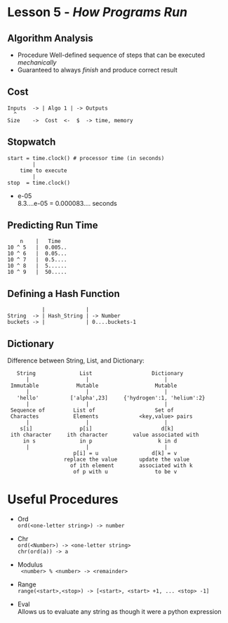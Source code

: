 # Lesson 5 - _How Programs Run_

## Algorithm Analysis
- Procedure
Well-defined sequence of steps that can be executed _mechanically_
- Guaranteed to always _finish_ and produce correct result

## Cost
```
Inputs  -> | Algo 1 | -> Outputs
  ^
Size    ->  Cost  <-  $  -> time, memory
```

## Stopwatch
```
start = time.clock() # processor time (in seconds)
        |
    time to execute
        |
stop  = time.clock()
```
- e-05  
8.3....e-05 = 0.000083.... seconds

## Predicting Run Time
```
    n    |   Time
10 ^ 5   |  0.005..
10 ^ 6   |  0.05...
10 ^ 7   |  0.5....
10 ^ 8   |  5......
10 ^ 9   |  50.....
```

## Defining a Hash Function
```
           |             |
String  -> | Hash_String | -> Number
buckets -> |             | 0....buckets-1
```

## Dictionary
Difference between String, List, and Dictionary:

```
   String              List                   Dictionary
      |                  |                        |
 Immutable            Mutable                  Mutable
      |                  |                        |
   'hello'          ['alpha',23]     {'hydrogen':1, 'helium':2}
      |                  |                        |
 Sequence of         List of                   Set of
 Charactes           Elements             <key,value> pairs
      |                  |                        |
    s[i]               p[i]                      d[k]
 ith character     ith character        value associated with
     in s              in p                     k in d
      |                  |                        |   
                     p[i] = u                 d[k] = v
                  replace the value       update the value
                    of ith element        associated with k
                     of p with u               to be v        
```

# Useful Procedures
- Ord    
`ord(<one-letter string>) -> number `

- Chr    
`ord(<Number>) -> <one-letter string> `    
`chr(ord(a)) -> a`

- Modulus    
` <number> % <number> -> <remainder>`

- Range    
`range(<start>,<stop>) -> [<start>, <start> +1, ... <stop> -1]`

- Eval  
Allows us to evaluate any string as though it were a python expression
